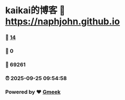 # kaikai的博客 :link: https://naphjohn.github.io 
### :page_facing_up: [14](https://naphjohn.github.io/tag.html) 
### :speech_balloon: 0 
### :hibiscus: 69261 
### :alarm_clock: 2025-09-25 09:54:58 
### Powered by :heart: [Gmeek](https://github.com/Meekdai/Gmeek)
